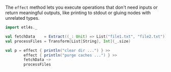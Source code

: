 
The `effect` method lets you execute operations that don't need inputs or return meaningful outputs, 
like printing to stdout or gluing nodes with unrelated types.

```scala
import etl4s._

val fetchData    = Extract((_: Unit) => List("file1.txt", "file2.txt"))
val processFiles = Transform[List[String], Int](_.size)

val p = effect { println("clear dir ...") } >>
        effect { println("purge caches ...") } >>
        fetchData ~>
        processFiles
```
